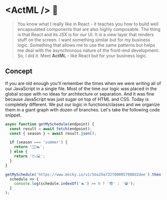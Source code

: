 # &lt;ActML /> :rocket: <!-- omit in toc -->

> You know what I really like in React - it teaches you how to build well encapsulated components that are also highly composable. The thing is that React and its JSX is for our UI. It is a view layer that renders stuff on the screen. I want something similar but for my business logic. Something that allows me to use the same patterns but helps me deal with the asynchronous nature of the front-end development. So, I did it. Meet **ActML** - like React but for your business logic. 

## Concept

If you are old enough you'll remember the times when we were writing all of our JavaScript in a single file. Most of the time our logic was placed in the global scope with no ideas for architecture or separation. And it was fine because JavaScript was just sugar on top of HTML and CSS. Today is completely different. We put our logic in functions/classes and we organize them in a giant graph with dozen of branches. Let's take the following code snippet.

```js
async function getMySchedule(endpoint) {
  const result = await fetch(endpoint);
  const { season } = await result.json();

  if (season === 'summer') {
    return '🌴🍨🏊';
  } else {
    return '⏰☕️💻';
  }
}

getMySchedule('https://www.mocky.io/v2/5ba29a732f000057008d2dee').then(
  schedule => {
    console.log(schedule.indexOf('🏊') >= 0 ? '😎' : '😭');
  }
);
```

